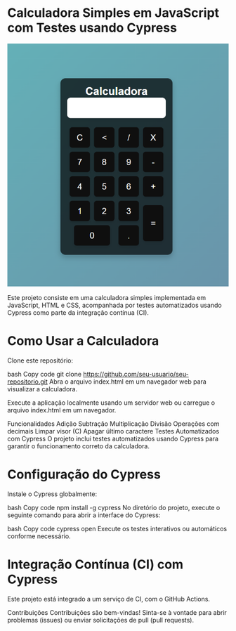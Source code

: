 
# Calculadora Simples em JavaScript com Testes usando Cypress

![preview](./.github/calc.png)

Este projeto consiste em uma calculadora simples implementada em JavaScript, HTML e CSS, acompanhada por testes automatizados usando Cypress como parte da integração contínua (CI).

# Como Usar a Calculadora
Clone este repositório:

bash
Copy code
git clone https://github.com/seu-usuario/seu-repositorio.git
Abra o arquivo index.html em um navegador web para visualizar a calculadora.

Execute a aplicação localmente usando um servidor web ou carregue o arquivo index.html em um navegador.

Funcionalidades
Adição
Subtração
Multiplicação
Divisão
Operações com decimais
Limpar visor (C)
Apagar último caractere
Testes Automatizados com Cypress
O projeto inclui testes automatizados usando Cypress para garantir o funcionamento correto da calculadora.

# Configuração do Cypress
Instale o Cypress globalmente:

bash
Copy code
npm install -g cypress
No diretório do projeto, execute o seguinte comando para abrir a interface do Cypress:

bash
Copy code
cypress open
Execute os testes interativos ou automáticos conforme necessário.

# Integração Contínua (CI) com Cypress
Este projeto está integrado a um serviço de CI, com o GitHub Actions.

Contribuições
Contribuições são bem-vindas! Sinta-se à vontade para abrir problemas (issues) ou enviar solicitações de pull (pull requests).